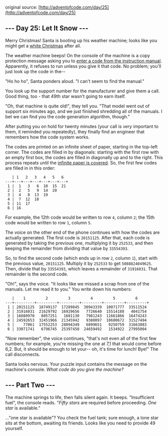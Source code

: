 original source: [http://adventofcode.com/day/25](http://adventofcode.com/day/25)
## --- Day 25: Let It Snow ---
Merry Christmas!  Santa is booting up his weather machine; looks like you might get a [white Christmas](/day/1) after all.

The weather machine beeps!  On the console of the machine is a copy protection message asking you to [enter a code from the instruction manual](https://en.wikipedia.org/wiki/Copy_protection#Early_video_games).  Apparently, it refuses to run unless you give it that code.  No problem; you'll just look up the code in the--

"Ho ho ho", Santa ponders aloud.  "I can't seem to find the manual."

You look up the support number for the manufacturer and give them a call.  Good thing, too - that 49th star wasn't going to earn itself.

"Oh, that machine is quite old!", they tell you.  "That model went out of support six minutes ago, and we just finished shredding all of the manuals.  I bet we can find you the code generation algorithm, though."

After putting you on hold for twenty minutes (your call is *very* important to them, it reminded you repeatedly), they finally find an engineer that remembers how the code system works.

The codes are printed on an infinite sheet of paper, starting in the top-left corner.  The codes are filled in by diagonals: starting with the first row with an empty first box, the codes are filled in diagonally up and to the right.  This process repeats until the [infinite paper is covered](https://en.wikipedia.org/wiki/Cantor's_diagonal_argument).  So, the first few codes are filled in in this order:

```
   | 1   2   3   4   5   6  
---+---+---+---+---+---+---+
 1 |  1   3   6  10  15  21
 2 |  2   5   9  14  20
 3 |  4   8  13  19
 4 |  7  12  18
 5 | 11  17
 6 | 16
```

For example, the 12th code would be written to row `4`, column `2`; the 15th code would be written to row `1`, column `5`.

The voice on the other end of the phone continues with how the codes are actually generated.  The first code is `20151125`.  After that, each code is generated by taking the previous one, multiplying it by `252533`, and then keeping the remainder from dividing that value by `33554393`.

So, to find the second code (which ends up in row `2`, column `1`), start with the previous value, `20151125`.  Multiply it by `252533` to get `5088824049625`.  Then, divide that by `33554393`, which leaves a remainder of `31916031`.  That remainder is the second code.

"Oh!", says the voice.  "It looks like we missed a scrap from one of the manuals.  Let me read it to you."  You write down his numbers:

```
   |    1         2         3         4         5         6
---+---------+---------+---------+---------+---------+---------+
 1 | 20151125  18749137  17289845  30943339  10071777  33511524
 2 | 31916031  21629792  16929656   7726640  15514188   4041754
 3 | 16080970   8057251   1601130   7981243  11661866  16474243
 4 | 24592653  32451966  21345942   9380097  10600672  31527494
 5 |    77061  17552253  28094349   6899651   9250759  31663883
 6 | 33071741   6796745  25397450  24659492   1534922  27995004
```

"Now remember", the voice continues, "that's not even all of the first few numbers; for example, you're missing the one at 7,1 that would come before 6,2.  But, it should be enough to let your-- oh, it's time for lunch!  Bye!"  The call disconnects.

Santa looks nervous.  Your puzzle input contains the message on the machine's console.  *What code do you give the machine?*


## --- Part Two ---
The machine springs to life, then falls silent again.  It beeps.  "Insufficient fuel", the console reads.  "*Fifty stars* are required before proceeding.  *One star* is available."

..."one star is available"?  You check the fuel tank; sure enough, a lone star sits at the bottom, awaiting its friends.  Looks like you need to provide 49 yourself.


